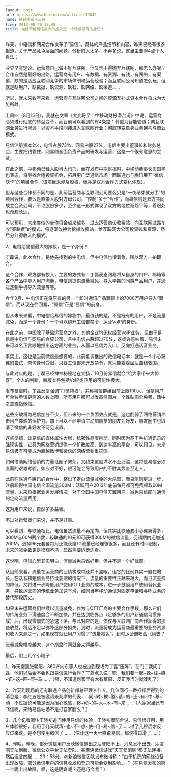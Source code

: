 ```yaml
---
layout: post
url: https://www.huxiu.com/article/19042
name: 财经国家王云辉
time: 2013-08-20 13:45
title: 电信带给易信最大的投入是一个微信没有的身份！
---
```

昨天，中电信和网易合作发布了“易信”。具体的产品细节和内容，昨天已经有很多报道，关于产品竞争层面的问题，分析的人太多，不再多说。这里主要聊4点个人看法：

业界早有定论，运营商自己做不好互联网，但又舍不得抛弃互联网，那怎么办呢？合作自然是最好的出路。运营商有用户、有数据、有资源、有钱，有网络，有渠道，缺的是适应互联网竞争的市场体制和运营经验；而互联网公司知道怎么玩，但就是缺用户、缺数据、缺资源、缺钱、缺网络、缺渠道……

所以，就未来数年来看，运营商与互联网公司之间的资源互补式资本合作将成为大势所趋。

上周四（8月15日），我就在文章《大变将至：中移动财报潜台词》中说，运营商必须进行彻底的转型变革，而目前可以看到的有4条路：转型为智能管道；向互联网业务进行渗透；以资本手段间接进入互联网行业；彻底转变自身业务架构与商业模式。

易信注册资本2亿，电信占股73%，网易占股27%，电信主要出董事长和财务总监，主要把钱管住，网易则全面负责产品的研发与运营，这是一个很有意思的尝试。

在此之前，中移动已经入股科大讯飞，而在发布中期财报时，中移动董事长奚国华也表态，将寻找合适投资机会，拓展更广泛通信市场。而联通也与腾讯展开“微信沃卡”的项目合作（该项目未涉及股权，但亦是双方合作方式变化体现）。

但与这些合作都不同的是，此前运营商与互联网公司要么只是“一夜结束就分手”的项目合作，要么是直接入股对方母公司，“控制”多于“合作”，而易信则是双方共同成立合资公司，不论股份多少，至少这一形式体现了双方的地位渐趋平等，着眼处也渐趋长远。

可以预见，未来类似的合作将会越来越多，过去运营商设收费站，向互联网过路车收“买路费”的模式，将逐渐改换为拆掉收费站，给互联网大公司投资钱和资源，然后分红得收入的模式。

2、电信给易信最大的嫁妆，是一个身份！

丁磊说，此次合作，是他先找到的中电信，但中电信也很着急，所以双方一拍即合。

这个合作，双方都有投入，主要的方式有：丁磊表态网易将从自身的门户、邮箱等各个产品中导入用户流量，电信则提供流量减免、导入早期的同类产品用户，并通过定制手机导入流量等等。

今年3月，中电信正在将原有的另一个即时通讯产品翼聊上的7000万用户导入“翼信”，而从现在往回看，“翼信”正是“易信”的前身。

但从未来来看，中电信给易信的嫁妆中，最值钱的是，不是既有的用户，不是流量减免，而是一个身份：一个可以绕开工信部禁令，运营VoIP的身份。

在此之前，中国除了基础运营商之外，其他企业均无权经营VoIP业务，但由于易信是中电信与网易的合资公司，且中电信占股超过70%，这或许意味着，易信未来可以名正言顺地推出这方面的业务，从而以易信为入口，反向打通话音业务。

事实上，这也是当前微信最想要的，此前低调推出的微信电话本，就是一个小心翼翼的尝试，奈何身份受限，只要工信部未开放禁令，就只能委委屈屈曲线救国。

与此对应的是，丁磊已经神神秘秘地在宣扬，10月份易信就会“给大家带来大惊喜”，个人的判断，新版本将包括VoIP类应用的可能性极大。

发布易信时，丁磊反复强调“打破特权”，并称易信群组目前上限100人，但是用户可单独申请更高的人数上限，所有用户都可以发高清图片，个性贴图全免费，话中之意直指微信。

这些突破将为易信加分不少，但带来的一个负面效应就是，这也削弱了网络营销冲击用户体验的保护力。加上可以不经申请主动加朋友的朋友为好友，朋友圈中也取消了微信的非好友不可见设置。

这些举措，让易信的媒体属性大增，私密性高度削弱，同时因为基于手机通讯录的强现实性，它将为网络营销提供一个扩散度高、到达率高的平台，可以预见，未来易信极有可能成为超越微博和微信的网络营销重灾区。

如何借助网络营销的力量让圈子繁荣，又约束这股洪水不至泛滥，这将是易信必须直面的艰难考验，如应对不好，很可能会导致用户的不胜其烦直至走人。

此前在联通与腾讯的合作中，祭出了定向流量减免的大杀器，而易信则更进一步，注册即得中国电信全国流量300M：活跃用户2013年底前每月都可免费领取60M流量，未来将根据业务发展情况，对于全国中国电信天翼用户，减免易信即时通信的定向流量费用。

这对用户来说，自然多多益善。

不过对运营商们来说，并不是好事。

可以看到，与联通相比，电信虽然流量不再定向，但其实比联通要小心翼翼得多，300M与60M两个数，较联通的10元即可获得300M的微信流量，促销期内还加送200M，选择96元套餐每月还能获赠1G流量已经理智很多，而且还有时间限制，未来的减免数更是模糊不清，显然需要边走边看。

这说明，电信心里其实明白，流量减免虽然好用，但并不是一个好武器。

从目前来看，流量在运营商的业绩构成中还并不显眼，但它的比例其实一直在增长，在话音和短信业务持续萎缩的情况下，流量的重要性正越来越大，而且流量费的降低，又将进一步降低用户使用OTT业务的成本，进一步鼓励用户使用替代业务，导致运营商的传统业务加速下滑，如同当年移动通信对固定电话和寻呼业务的替代那段历史。

如果未来运营商们继续以流量减免，作为与OTT厂商的主要合作手段，那么它们的传统业务下滑速度会不断加快，并在达到临界点（足够多的用户新通信习惯养成）后，出现雪崩式的急速下落。与此对应的是，仅仅与互联网厂商合作获得的那些收益，将远不足以弥补这部分损失。到时，流量将成为运营商最重要的业务资源和收入来源之一，如果现在就让用户习惯了“流量减免”，到时运营商喝西北风去？

流量减免幅度越大，这个崩盘时间就会来得越早。

最后，附上几个小段子：

1、昨天搜狐张朝阳、360齐向东等人也被拉到现场为丁磊“压阵”。在门口我问丁磊，他们以后会不会也跟易信进行合作？丁磊点头说：嗯，我们要一起~拴~住~腾~讯~这~匹~野~马……（额，不知道您家里有木有草原，反正我当时就凌乱了）

2、昨天到现场的还有联通产品创新部总经理李红五。几位同行一番打探后得到的消息是：李红五是被邀请来观摩的代表……同~时~被~邀~请~的~还~有~中~移~动，不过据说可能是因为担心敏感，移~动~的~人~木~有~来……（人家家里还有飞信呢，来给易信站场不是打自家脸么？）

3、几个记者围住王晓初追问使用易信的体验，王晓初很配合说，易信很好用，用户体验很好，我用了几天就再~也~不~想~使~用~易~信~了……过了几秒后才反应过来说，是不想使用微信了……（估计这一天一直说易信，都说得口滑了……）

4、昨晚，昨晚，部分微信用户反映微信退出之后登陆不上、消息发不出去、朋友圈无法刷新，微信公众平台无法登陆，甚至连微信游戏“天天爱消除”都无法连接，然后谣言四起……23：53分，@新浪微信团队发布微博称：“由于机房的网络设备出现故障，部分微信用户的信息收发和登录可能会受到影响。。。”（在易信发布的第一个晚上出故障，额，这是阴谋呢？还是巧合呢？）

